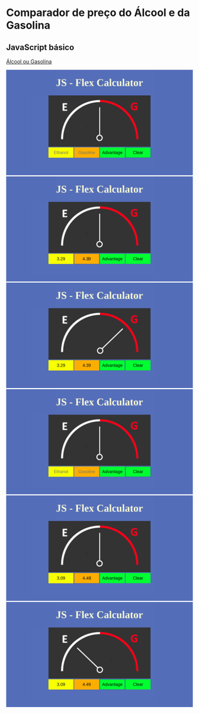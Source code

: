 # Comparador de preço do Álcool e da Gasolina

## JavaScript básico

[Álcool ou Gasolina](https://machado12.github.io/alcoolgas/)

<img src="images/gasAlc1.png">
<img src="images/gasAlc2.png">
<img src="images/gasAlc3.png">
<img src="images/gasAlc4.png">
<img src="images/gasAlc5.png">
<img src="images/gasAlc6.png">